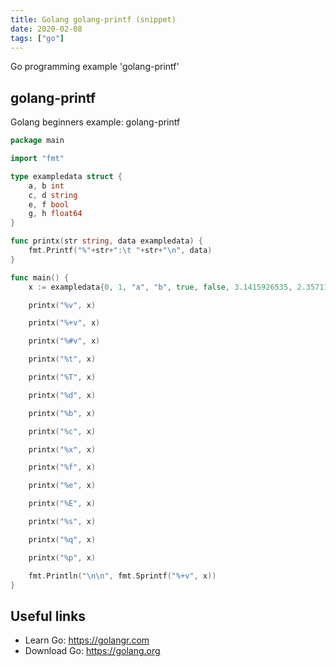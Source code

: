 ```yaml
---
title: Golang golang-printf (snippet)
date: 2020-02-08
tags: ["go"]
---
```

Go programming example 'golang-printf'


## golang-printf

Golang beginners example: golang-printf

```go
package main

import "fmt"

type exampledata struct {
	a, b int
	c, d string
	e, f bool
	g, h float64
}

func printx(str string, data exampledata) {
	fmt.Printf("%"+str+":\t "+str+"\n", data)
}

func main() {
	x := exampledata{0, 1, "a", "b", true, false, 3.1415926535, 2.357111317192329}

	printx("%v", x)

	printx("%+v", x)

	printx("%#v", x)

	printx("%t", x)

	printx("%T", x)

	printx("%d", x)

	printx("%b", x)

	printx("%c", x)

	printx("%x", x)

	printx("%f", x)

	printx("%e", x)

	printx("%E", x)

	printx("%s", x)

	printx("%q", x)

	printx("%p", x)

	fmt.Println("\n\n", fmt.Sprintf("%+v", x))
}

```

## Useful links

- Learn Go: https://golangr.com
- Download Go: https://golang.org
